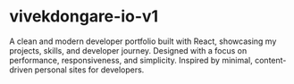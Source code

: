 # vivekdongare-io-v1
A clean and modern developer portfolio built with React, showcasing my projects, skills, and developer journey. Designed with a focus on performance, responsiveness, and simplicity. Inspired by minimal, content-driven personal sites for developers.
